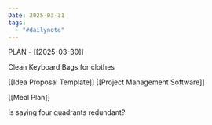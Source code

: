 ```yaml
---
Date: 2025-03-31
tags:
  - "#dailynote"
---
```


PLAN - [[2025-03-30]]

Clean Keyboard
Bags for clothes

[[Idea Proposal Template]]
[[Project Management Software]]


[[Meal Plan]]


Is saying four quadrants redundant?

